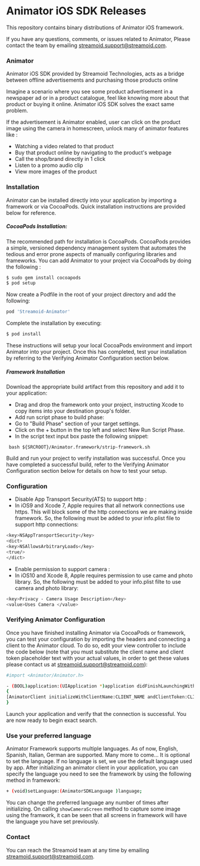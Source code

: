 # Animator iOS SDK Releases

This repository contains binary distributions of Animator iOS framework.

If you have any questions, comments, or issues related to Animator, Please contact the team by emailing streamoid.support@streamoid.com.

### Animator

Animator iOS SDK provided by Streamoid Technologies, acts as a bridge between offline advertisements and purchasing those products online

Imagine a scenario where you see some product advertisement in a newspaper ad or in a product catalogue, feel like knowing more about that product or buying it online. Animator iOS SDK solves the exact same problem.

If the advertisement is Animator enabled, user can click on the product image using the camera in homescreen, unlock many of animator features like : 
- Watching a video related to that product
- Buy that product online by navigating to the product's webpage
- Call the shop/brand directly in 1 click
- Listen to a promo audio clip
- View more images of the product

### Installation

Animator can be installed directly into your application by importing a framework or via CocoaPods. Quick installation instructions are provided below for reference.

##### CocoaPods Installation:

The recommended path for installation is CocoaPods. CocoaPods provides a simple, versioned dependency management system that automates the tedious and error prone aspects of manually configuring libraries and frameworks. You can add Animator to your project via CocoaPods by doing the following :

```sh
$ sudo gem install cocoapods
$ pod setup
```
Now create a Podfile in the root of your project directory and add the following:
```sh
pod 'Streamoid-Animator'
```
Complete the installation by executing:
```sh
$ pod install
```
These instructions will setup your local CocoaPods environment and import Animator into your project. Once this has completed, test your installation by referring to the Verifying Animator Configuration section below.

##### Framework Installation
Download the appropriate build artifact from this repository and add it to your application:

- Drag and drop the framework onto your project, instructing Xcode to copy items into your destination group's folder.
- Add run script phase to build phase: 
- Go to "Build Phase" section of your target settings.
- Click on the + button in the top left and select New Run Script Phase.
- In the script text input box paste the following snippet:

``` bash ${SRCROOT}/Animator.framework/strip-framework.sh```

Build and run your project to verify installation was successful. Once you have completed a successful build, refer to the Verifying Animator Configuration section below for details on how to test your setup.

### Configuration
- Disable App Transport Security(ATS) to support http : 
- In iOS9 and Xcode 7, Apple requires that all network connections use https. This will block some of the http connections we are making inside framework. So, the following must be added to your info.plist file to support http connections:
```sh 
<key>NSAppTransportSecurity</key>
<dict>
<key>NSAllowsArbitraryLoads</key>
<true/>
</dict>
```
- Enable permission to support camera : 
- In iOS10 and Xcode 8, Apple requires permission to use came and photo library. So, the following must be added to your info.plist filte to use camera and photo library:
```sh 
<key>Privacy - Camera Usage Description</key>
<value>Uses Camera </value>

```

### Verifying Animator Configuration

Once you have finished installing Animator via CocoaPods or framework, you can test your configuration by importing the headers and connecting a client to the Animator cloud. To do so, edit your view controller   to include the code below (note that you must substitute the client name and client token placeholder text with your actual values, in order to get these values please contact us at streamoid.support@streamoid.com):

```sh
#import <Animator/Animator.h>

- (BOOL)application:(UIApplication *)application didFinishLaunchingWithOptions:(NSDictionary *)launchOptions
{
[AnimatorClient initializeWithClientName:CLIENT_NAME andClientToken:CLIENT_TOKEN];
}
```
Launch your application and verify that the connection is successful. You are now ready to begin exact search.

### Use your preferred language

Animator Framework supports multiple languages. As of now, English, Spanish, Italian, German are supported. Many more to come...
It is optional to set the language. If no language is set, we use the default language used by app.
After initializing an animator client in your application, you can specify the language you need to see the framework by using the following method in framework:

```sh
+ (void)setLanguage:(AnimatorSDKLanguage )language;
```
You can change the preferred language any number of times after initializing. On calling `showCameraScreen` method to capture some image using the framwork, it can be seen that all screens in framework will have the language you have set previously.

### Contact

You can reach the Streamoid team at any time by emailing streamoid.support@streamoid.com.
